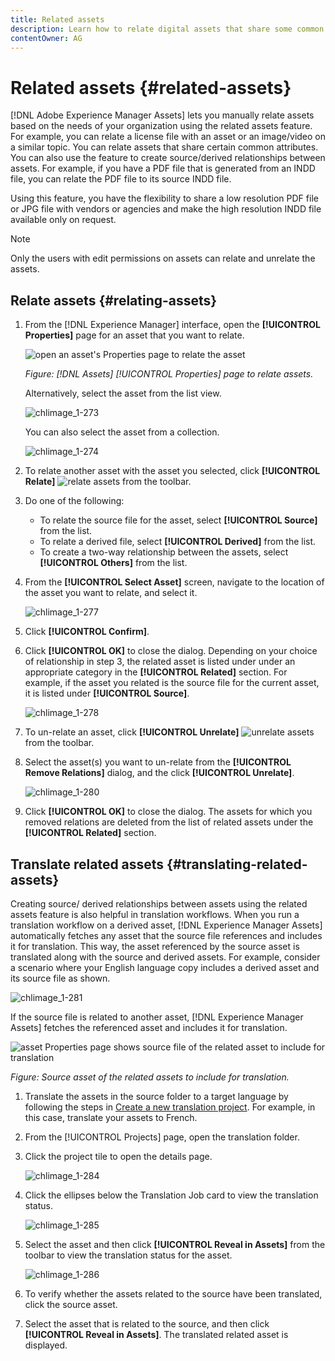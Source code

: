 ```yaml
---
title: Related assets
description: Learn how to relate digital assets that share some common attributes. Also create source-derived relationships between digital assets.
contentOwner: AG
---
```


# Related assets {#related-assets}

[!DNL Adobe Experience Manager Assets] lets you manually relate assets based on the needs of your organization using the related assets feature. For example, you can relate a license file with an asset or an image/video on a similar topic. You can relate assets that share certain common attributes. You can also use the feature to create source/derived relationships between assets. For example, if you have a PDF file that is generated from an INDD file, you can relate the PDF file to its source INDD file.

Using this feature, you have the flexibility to share a low resolution PDF file or JPG file with vendors or agencies and make the high resolution INDD file available only on request.

>[!NOTE]
>
>Only the users with edit permissions on assets can relate and unrelate the assets.

## Relate assets {#relating-assets}

1. From the [!DNL Experience Manager] interface, open the **[!UICONTROL Properties]** page for an asset that you want to relate.

   ![open an asset's Properties page to relate the asset](assets/asset-properties-relate-assets.png)

   *Figure: [!DNL Assets] [!UICONTROL Properties] page to relate assets.*

   Alternatively, select the asset from the list view.

   ![chlimage_1-273](assets/chlimage_1-273.png)

   You can also select the asset from a collection.

   ![chlimage_1-274](assets/chlimage_1-274.png)

1. To relate another asset with the asset you selected, click **[!UICONTROL Relate]** ![relate assets](assets/do-not-localize/link-relate.png) from the toolbar.
1. Do one of the following:

    * To relate the source file for the asset, select **[!UICONTROL Source]** from the list.
    * To relate a derived file, select **[!UICONTROL Derived]** from the list.
    * To create a two-way relationship between the assets, select **[!UICONTROL Others]** from the list.

1. From the **[!UICONTROL Select Asset]** screen, navigate to the location of the asset you want to relate, and select it.

   ![chlimage_1-277](assets/chlimage_1-277.png)

1. Click **[!UICONTROL Confirm]**.
1. Click **[!UICONTROL OK]** to close the dialog. Depending on your choice of relationship in step 3, the related asset is listed under under an appropriate category in the **[!UICONTROL Related]** section. For example, if the asset you related is the source file for the current asset, it is listed under **[!UICONTROL Source]**.

   ![chlimage_1-278](assets/chlimage_1-278.png)

1. To un-relate an asset, click **[!UICONTROL Unrelate]** ![unrelate assets](assets/do-not-localize/link-unrelate-icon.png) from the toolbar.

1. Select the asset(s) you want to un-relate from the **[!UICONTROL Remove Relations]** dialog, and the click **[!UICONTROL Unrelate]**.

   ![chlimage_1-280](assets/chlimage_1-280.png)

1. Click **[!UICONTROL OK]** to close the dialog. The assets for which you removed relations are deleted from the list of related assets under the **[!UICONTROL Related]** section.

## Translate related assets {#translating-related-assets}

Creating source/ derived relationships between assets using the related assets feature is also helpful in translation workflows. When you run a translation workflow on a derived asset, [!DNL Experience Manager Assets] automatically fetches any asset that the source file references and includes it for translation. This way, the asset referenced by the source asset is translated along with the source and derived assets. For example, consider a scenario where your English language copy includes a derived asset and its source file as shown.

![chlimage_1-281](assets/chlimage_1-281.png)

If the source file is related to another asset, [!DNL Experience Manager Assets] fetches the referenced asset and includes it for translation.

![asset Properties page shows source file of the related asset to include for translation](assets/asset-properties-source-asset.png)

*Figure: Source asset of the related assets to include for translation.*

1. Translate the assets in the source folder to a target language by following the steps in [Create a new translation project](translation-projects.md#create-a-new-translation-project). For example, in this case, translate your assets to French.

1. From the [!UICONTROL Projects] page, open the translation folder.

1. Click the project tile to open the details page.

   ![chlimage_1-284](assets/chlimage_1-284.png)

1. Click the ellipses below the Translation Job card to view the translation status.

   ![chlimage_1-285](assets/chlimage_1-285.png)

1. Select the asset and then click **[!UICONTROL Reveal in Assets]** from the toolbar to view the translation status for the asset.

   ![chlimage_1-286](assets/chlimage_1-286.png)

1. To verify whether the assets related to the source have been translated, click the source asset.

1. Select the asset that is related to the source, and then click **[!UICONTROL Reveal in Assets]**. The translated related asset is displayed.
